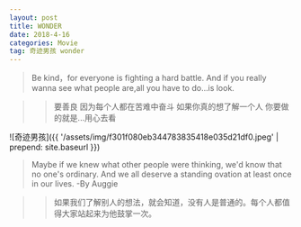 ```yaml
---
layout: post
title: WONDER
date: 2018-4-16
categories: Movie
tag: 奇迹男孩 wonder
---
```


> Be kind，for everyone is fighting a hard battle.
And if you really wanna see what people are,all you have to do...is look.

>> 要善良 因为每个人都在苦难中奋斗 如果你真的想了解一个人 你要做的就是...用心去看

![奇迹男孩]({{ '/assets/img/f301f080eb344783835418e035d21df0.jpeg' | prepend: site.baseurl  }})

> Maybe if we knew what other people were thinking, we'd know that no one's ordinary. And we all deserve a standing ovation at least once in our lives. -By Auggie

>> 如果我们了解别人的想法，就会知道，没有人是普通的。每个人都值得大家站起来为他鼓掌一次。
